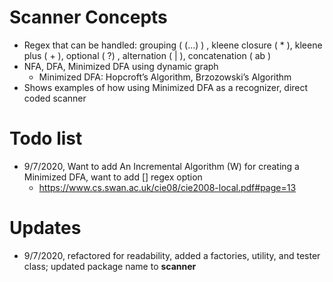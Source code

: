 # Scanner Concepts
- Regex that can be handled: grouping ( (...) ) ,  kleene closure ( * ), kleene plus ( + ), optional ( ?) , alternation ( | ), concatenation ( ab )
- NFA, DFA, Minimized DFA using dynamic graph
    - Minimized DFA: Hopcroft’s Algorithm, Brzozowski’s Algorithm
- Shows examples of how using Minimized DFA as a recognizer, direct coded scanner

# Todo list
- 9/7/2020, Want to add An Incremental Algorithm (W) for creating a Minimized DFA, want to add [] regex option
    - https://www.cs.swan.ac.uk/cie08/cie2008-local.pdf#page=13 

# Updates
- 9/7/2020, refactored for readability, added a factories, utility, and tester class; updated package name to **scanner**
